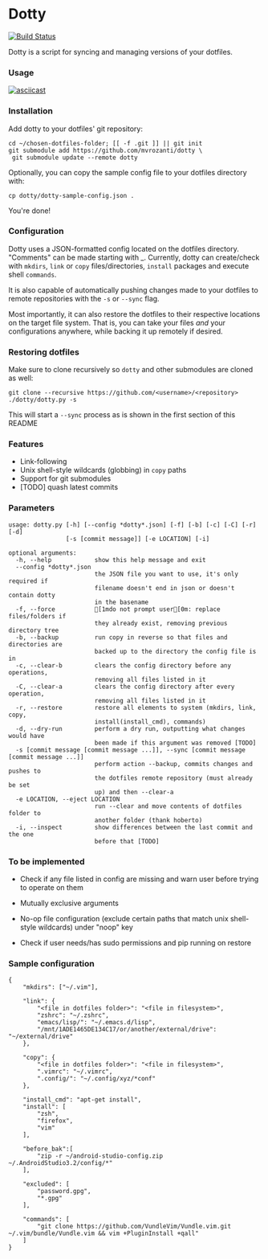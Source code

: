 # Dotty 
[![Build Status](https://travis-ci.org/mvrozanti/dotty.svg?branch=master)](https://travis-ci.org/mvrozanti/dotty) 

Dotty is a script for syncing and managing versions of your dotfiles.

### Usage
[![asciicast](https://asciinema.org/a/200410.png)](https://asciinema.org/a/200410)

### Installation
  Add dotty to your dotfiles' git repository:

    cd ~/chosen-dotfiles-folder; [[ -f .git ]] || git init
    git submodule add https://github.com/mvrozanti/dotty \
     git submodule update --remote dotty

  Optionally, you can copy the sample config file to your dotfiles directory with:

    cp dotty/dotty-sample-config.json .

You're done!

### Configuration
  Dotty uses a JSON-formatted config located on the dotfiles directory. "Comments" can be made starting with \_.
  Currently, dotty can create/check with `mkdirs`, `link` or `copy` files/directories, `install` packages and execute shell `commands`.

  It is also capable of automatically pushing changes made to your dotfiles to remote repositories with the `-s` or `--sync` flag.

  Most importantly, it can also restore the dotfiles to their respective locations on the target file system. That is, you can take your files *and* your configurations anywhere, while backing it up remotely if desired.

### Restoring dotfiles
  Make sure to clone recursively so `dotty` and other submodules are cloned as well:

    git clone --recursive https://github.com/<username>/<repository>
    ./dotty/dotty.py -s

  This will start a `--sync` process as is shown in the first section of this README


### Features
- Link-following
- Unix shell-style wildcards (globbing) in `copy` paths
- Support for git submodules
- [TODO] quash latest commits

### Parameters

    usage: dotty.py [-h] [--config *dotty*.json] [-f] [-b] [-c] [-C] [-r] [-d]
                    [-s [commit message]] [-e LOCATION] [-i]

    optional arguments:
      -h, --help            show this help message and exit
      --config *dotty*.json
                            the JSON file you want to use, it's only required if
                            filename doesn't end in json or doesn't contain dotty
                            in the basename
      -f, --force           [1mdo not prompt user[0m: replace files/folders if
                            they already exist, removing previous directory tree
      -b, --backup          run copy in reverse so that files and directories are
                            backed up to the directory the config file is in
      -c, --clear-b         clears the config directory before any operations,
                            removing all files listed in it
      -C, --clear-a         clears the config directory after every operation,
                            removing all files listed in it
      -r, --restore         restore all elements to system (mkdirs, link, copy,
                            install(install_cmd), commands)
      -d, --dry-run         perform a dry run, outputting what changes would have
                            been made if this argument was removed [TODO]
      -s [commit message [commit message ...]], --sync [commit message [commit message ...]]
                            perform action --backup, commits changes and pushes to
                            the dotfiles remote repository (must already be set
                            up) and then --clear-a
      -e LOCATION, --eject LOCATION
                            run --clear and move contents of dotfiles folder to
                            another folder (thank hoberto)
      -i, --inspect         show differences between the last commit and the one
                            before that [TODO]

### To be implemented

 - Check if any file listed in config are missing and warn user before trying to operate on them

 - Mutually exclusive arguments

 - No-op file configuration (exclude certain paths that match unix shell-style wildcards) under "noop" key

 - Check if user needs/has sudo permissions and pip running on restore

### Sample configuration

    {
        "mkdirs": ["~/.vim"],

        "link": {
            "<file in dotfiles folder>": "<file in filesystem>",
            "zshrc": "~/.zshrc",
            "emacs/lisp/": "~/.emacs.d/lisp",
            "/mnt/1ADE1465DE134C17/or/another/external/drive": "~/external/drive"
        },

        "copy": {
            "<file in dotfiles folder>": "<file in filesystem>",
            ".vimrc": "~/.vimrc",
            ".config/": "~/.config/xyz/*conf"
        },

        "install_cmd": "apt-get install",
        "install": [
            "zsh",
            "firefox",
            "vim"
        ],

        "before_bak":[
            "zip -r ~/android-studio-config.zip ~/.AndroidStudio3.2/config/*"
        ],

        "excluded": [
            "password.gpg",
            "*.gpg"
        ],

        "commands": [
            "git clone https://github.com/VundleVim/Vundle.vim.git ~/.vim/bundle/Vundle.vim && vim +PluginInstall +qall"
        ]
    }


